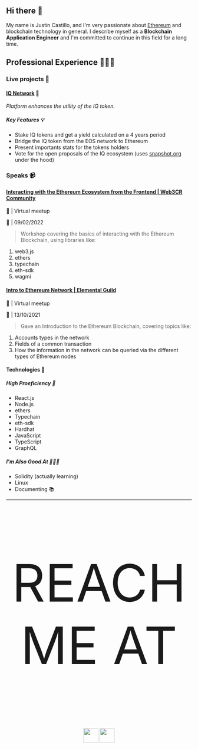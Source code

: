 
## Hi there 👋
My name is Justin Castillo, and I'm very passionate about [Ethereum](https://ethereum.org/en/) and blockchain technology in general. 
I describe myself as a **Blockchain Application Engineer** and I'm committed to continue in this field for a long time.

## Professional Experience 👨🏻‍💻

### Live projects 🚀
#### [IQ Network](https://everipedia.org/iq) 🧠
*Platform enhances the utility of the IQ token.*
##### Key Features 💡
- Stake IQ tokens and get a yield calculated on a 4 years period
- Bridge the IQ token from the EOS network to Ethereum
- Present importants stats for the tokens holders
- Vote for the open proposals of the IQ ecosystem (uses [snapshot.org](https://snapshot.org) under the hood)

### Speaks 📹
#### [Interacting with the Ethereum Ecosystem from the Frontend | Web3CR Community](https://youtu.be/VrW-aQB3Zic?list=PLMZmrSfGobOnGSEpEP07M0H9ubkzBSL3s)
🔖 | Virtual meetup

📆 | 09/02/2022
> Workshop covering the basics of interacting with the Ethereum Blockchain, using libraries like:
1. web3.js
2. ethers
3. typechain
4. eth-sdk
5. wagmi

#### [Intro to Ethereum Network | Elemental Guild](https://youtu.be/axjq7BshrKw?list=PLMZmrSfGobOnGSEpEP07M0H9ubkzBSL3s)
🔖 | Virtual meetup

📆 | 13/10/2021
> Gave an Introduction to the Ethereum Blockchain, covering topics like:
1. Accounts types in the network
2. Fields of a common transaction
3. How the information in the network can be queried via the different types of Ethereum nodes

#### Technologies 👾
##### High Proeficiency 🚀
- React.js
- Node.js
- ethers
- Typechain
- eth-sdk
- Hardhat
- JavaScript
- TypeScript
- GraphQL

##### I'm Also Good At 💆🏻‍♂️
- Solidity (actually learning)
- Linux
- Documenting 📚

<hr />

<p align="center" style="font-size: 10em">
  REACH ME AT
</p>
<p align="center">
  <a href="https://twitter.com/_JustinCast"><img src="http://assets.stickpng.com/images/580b57fcd9996e24bc43c53e.png" width="40" height="40"/></a>
  <a href="https://www.linkedin.com/in/jacv/"><img src="https://image.flaticon.com/icons/png/512/174/174857.png" width="40" height="40"/></a>
</p>
